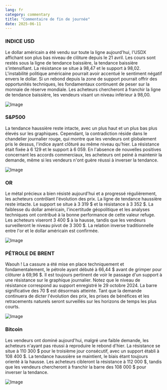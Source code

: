 ```yaml
---
lang: fr
category: commentary
title: "Commentaire de fin de journée"
date: 2025-06-11
---
```


### INDICE USD

Le dollar américain a été vendu sur toute la ligne aujourd'hui, l'USDX affichant son plus bas niveau de clôture depuis le 21 avril. Les cours sont restés sous la ligne de tendance baissière, la tendance baissière s'intensifiant. La résistance se situe à 98,47 et le support à 98,02. L'instabilité politique américaine pourrait avoir accentué le sentiment négatif envers le dollar. Si un rebond depuis la zone de support pourrait offrir des opportunités techniques, les fondamentaux continuent de peser sur la monnaie de réserve mondiale. Les acheteurs chercheront à franchir la ligne de tendance baissière, les vendeurs visant un niveau inférieur à 98,00.

![Image](https://markleighedu.github.io/img/Jun-2025/11-Jun-2025/usdindex.jpg)

### S&P500

La tendance haussière reste intacte, avec un plus haut et un plus bas plus élevés sur les graphiques. Cependant, la contradiction réside dans le chandelier journalier rouge, qui montre que les vendeurs ont globalement pris le dessus, l'indice ayant clôturé au même niveau qu'hier. La résistance était fixée à 6 129 et le support à 6 059. En l'absence de nouvelles positives concernant les accords commerciaux, les acheteurs ont peiné à maintenir la demande, même si les vendeurs n'ont guère réussi à inverser la tendance.

![Image](https://markleighedu.github.io/img/Jun-2025/11-Jun-2025/sp500.jpg)

### OR

Le métal précieux a bien résisté aujourd'hui et a progressé régulièrement, les acheteurs contrôlant l'évolution des prix. La ligne de tendance haussière reste intacte. Le support se situe à 3 319 $ et la résistance à 3 352 $. La faiblesse du dollar américain, l'incertitude géopolitique et les analyses techniques ont contribué à la bonne performance de cette valeur refuge. Les acheteurs viseront 3 400 $ à la hausse, tandis que les vendeurs surveilleront le niveau pivot de 3 300 $. La relation inverse traditionnelle entre l'or et le dollar américain est confirmée.

![Image](https://markleighedu.github.io/img/Jun-2025/11-Jun-2025/gold.jpg)

### PÉTROLE DE BRENT

Waouh ! La cassure a été mise en place techniquement et fondamentalement, le pétrole ayant débuté à 66,44 $ avant de grimper pour clôturer à 69,96 $. Il est toujours pertinent de voir le passage d'un support à une résistance sur le graphique journalier. Notez que le niveau de résistance correspond au support enregistré le 29 octobre 2024. La barre significative des 70 $ est désormais atteinte. Tant que la demande continuera de dicter l'évolution des prix, les prises de bénéfices et les retracements naturels seront surveillés sur les horizons de temps les plus courts.

![Image](https://markleighedu.github.io/img/Jun-2025/11-Jun-2025/brentoil.jpg)

### Bitcoin

Les vendeurs ont dominé aujourd'hui, malgré une faible demande, les acheteurs n'ayant pas réussi à reproduire le rebond d'hier. La résistance se situe à 110 300 $ pour le troisième jour consécutif, avec un support établi à 108 400 $. La tendance haussière se maintient, le biais étant toujours orienté à la hausse. Les acheteurs cibleront la résistance à 112 000 $, tandis que les vendeurs chercheront à franchir la barre des 108 000 $ pour inverser la tendance.

![Image](https://markleighedu.github.io/img/Jun-2025/11-Jun-2025/bitcoin.jpg)

